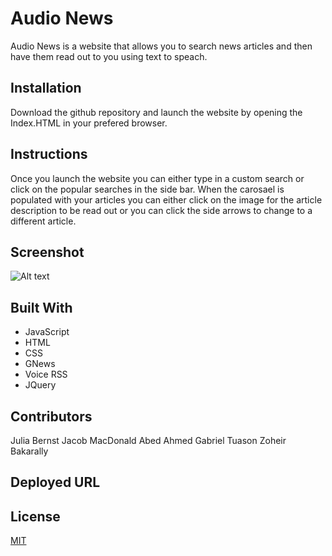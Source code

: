 # Audio News

Audio News is a website that allows you to search news articles and then have them read out to you using text to speach.

## Installation

Download the github repository and launch the website by opening the Index.HTML in your prefered browser.

## Instructions

Once you launch the website you can either type in a custom search or click on the popular searches in the side bar. 
When the carosael is populated with your articles you can either  click on the image for the article description 
to be read out or you can click the side arrows to change to a different article.

## Screenshot
![Alt text]()

## Built With

- JavaScript
- HTML
- CSS
- GNews
- Voice RSS
- JQuery

## Contributors

Julia Bernst
Jacob MacDonald
Abed Ahmed
Gabriel Tuason
Zoheir Bakarally

## Deployed URL


## License

[MIT](https://choosealicense.com/licenses/mit/)
